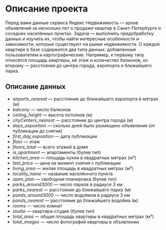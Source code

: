 # Описание проекта

Перед вами данные сервиса Яндекс Недвижимость — архив объявлений за несколько лет о продаже квартир в Санкт-Петербурге и соседних населённых пунктах.
Задача — выполнить предобработку данных и изучить их, чтобы найти интересные особенности и зависимости, которые существуют на рынке недвижимости.
О каждой квартире в базе содержится два типа данных: добавленные пользователем и картографические. Например, к первому типу относятся площадь квартиры, её этаж и количество балконов, ко второму — расстояния до центра города, аэропорта и ближайшего парка. 

## Описание данных

* *airports_nearest* — расстояние до ближайшего аэропорта в метрах (м)
* *balcony* — число балконов
* *ceiling_height* — высота потолков (м)
* *cityCenters_nearest* — расстояние до центра города (м)
* *days_exposition* — сколько дней было размещено объявление (от публикации до снятия)
* *first_day_exposition* — дата публикации
* *floor* — этаж
* *floors_total* — всего этажей в доме
* *is_apartment* — апартаменты (булев тип)
* *kitchen_area* — площадь кухни в квадратных метрах (м²)
* *last_price* — цена на момент снятия с публикации
* *living_area* — жилая площадь в квадратных метрах (м²)
* *locality_name* — название населённого пункта
* *open_plan* — свободная планировка (булев тип)
* *parks_around3000* — число парков в радиусе 3 км
* *parks_nearest* — расстояние до ближайшего парка (м)
* *ponds_around3000* — число водоёмов в радиусе 3 км
* *ponds_nearest* — расстояние до ближайшего водоёма (м)
* *rooms* — число комнат
* *studio* — квартира-студия (булев тип)
* *total_area* — общая площадь квартиры в квадратных метрах (м²)
* *total_images* — число фотографий квартиры в объявлении
